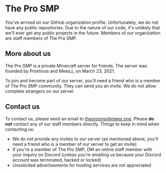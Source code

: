 # The Pro SMP
You've arrived on our GitHub organization profile. Unfortunately, we do not have any public repositories. Due to the nature of our code, it's unlikely that we'll ever get any public projects in the future.
Members of our organization are staff members of The Pro SMP.

## More about us
The Pro SMP is a private Minecraft server for friends. The server was founded by Proxtious and MeesJ_ on March 23, 2021.

To join and become part of our server, you'll need a friend who is a member of The Pro SMP community. They can send you an invite. We do not allow complete strangers on our server.

## Contact us
To contact us, please send an email to [theprosmp@mees.one](mailto:theprosmp@mees.one). Please **do not** contact any of our staff members directly.
Things to keep in mind when contacting us:
- We do not provide any invites to our server (as mentioned above, you'll need a friend who is a member of our server to get an invite)	
- If you're a member of The Pro SMP, DM an online staff member with your inquiry on Discord (unless you're emailing us because your Discord account was terminated, hacked or locked)
- Unsolicited advertisements for hosting services are not appreciated
